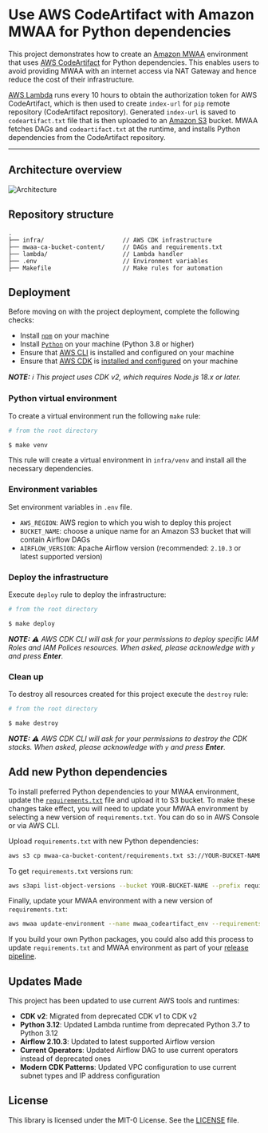 # Use AWS CodeArtifact with Amazon MWAA for Python dependencies

This project demonstrates how to create an [Amazon MWAA](https://aws.amazon.com/managed-workflows-for-apache-airflow/) environment that uses [AWS CodeArtifact](https://aws.amazon.com/codeartifact/) for Python dependencies. This enables users to avoid providing MWAA with an internet access via NAT Gateway and hence reduce the cost of their infrastructure.

[AWS Lambda](https://aws.amazon.com/lambda/) runs every 10 hours to obtain the authorization token for AWS CodeArtifact, which is then used to create `index-url` for `pip` remote repository (CodeArtifact repository). Generated `index-url` is saved to `codeartifact.txt` file that is then uploaded to an [Amazon S3](https://aws.amazon.com/s3/) bucket. MWAA fetches DAGs and `codeartifact.txt` at the runtime, and installs Python dependencies from the CodeArtifact repository.

---

## Architecture overview

![Architecture](docs/architecture.png "Architecture")


## Repository structure

```
.
├── infra/                      // AWS CDK infrastructure 
├── mwaa-ca-bucket-content/     // DAGs and requirements.txt
├── lambda/                     // Lambda handler
├── .env                        // Environment variables
├── Makefile                    // Make rules for automation
```

## Deployment

Before moving on with the project deployment, complete the following checks: 

* Install [`npm`](https://www.npmjs.com/get-npm) on your machine
* Install [`Python`](https://www.python.org/downloads/) on your machine (Python 3.8 or higher)
* Ensure that [AWS CLI](https://docs.aws.amazon.com/cli/latest/userguide/install-cliv2.html) is installed and configured on your machine
* Ensure that [AWS CDK](https://aws.amazon.com/cdk/) is [installed and configured](https://docs.aws.amazon.com/cdk/latest/guide/getting_started.html#getting_started_prerequisites) on your machine

_**NOTE:** :information_source: This project uses CDK v2, which requires Node.js 18.x or later._

### Python virtual environment

To create a virtual environment run the following `make` rule:

```sh
# from the root directory

$ make venv
```

This rule will create a virtual environment in `infra/venv` and install all the necessary dependencies. 

### Environment variables

Set environment variables in `.env` file.

* `AWS_REGION`: AWS region to which you wish to deploy this project
* `BUCKET_NAME`: choose a unique name for an Amazon S3 bucket that will contain Airflow DAGs
* `AIRFLOW_VERSION`: Apache Airflow version (recommended: `2.10.3` or latest supported version)


### Deploy the infrastructure

Execute `deploy` rule to deploy the infrastructure:

```sh
# from the root directory

$ make deploy
```

_**NOTE:** :warning: AWS CDK CLI will ask for your permissions to deploy specific *IAM Roles* and *IAM Polices* resources. When asked, please acknowledge with `y` and press **Enter**._


### Clean up 

To destroy all resources created for this project execute the `destroy` rule:

```sh
# from the root directory

$ make destroy
```

_**NOTE:** :warning: AWS CDK CLI will ask for your permissions to destroy the CDK stacks. When asked, please acknowledge with `y` and press **Enter**._

## Add new Python dependencies

To install preferred Python dependencies to your MWAA environment, update the [`requirements.txt`](mwaa-ca-bucket-content/requirements.txt) file and upload it to S3 bucket. To make these changes take effect, you will need to update your MWAA environment by selecting a new version of `requirements.txt`. You can do so in AWS Console or via AWS CLI.

Upload `requirements.txt` with new Python dependencies:

```sh
aws s3 cp mwaa-ca-bucket-content/requirements.txt s3://YOUR-BUCKET-NAME/
```

To get `requirements.txt` versions run:

```sh
aws s3api list-object-versions --bucket YOUR-BUCKET-NAME --prefix requirements.txt
```

Finally, update your MWAA environment with a new version of `requirements.txt`:

```sh
aws mwaa update-environment --name mwaa_codeartifact_env --requirements-s3-object-version OBJECT_VERSION
```

If you build your own Python packages, you could also add this process to update `requirements.txt` and MWAA environment as part of your [release pipeline](https://docs.aws.amazon.com/codeartifact/latest/ug/using-python-packages-in-codebuild.html).

## Updates Made

This project has been updated to use current AWS tools and runtimes:

- **CDK v2**: Migrated from deprecated CDK v1 to CDK v2
- **Python 3.12**: Updated Lambda runtime from deprecated Python 3.7 to Python 3.12
- **Airflow 2.10.3**: Updated to latest supported Airflow version
- **Current Operators**: Updated Airflow DAG to use current operators instead of deprecated ones
- **Modern CDK Patterns**: Updated VPC configuration to use current subnet types and IP address configuration

## License

This library is licensed under the MIT-0 License. See the [LICENSE](LICENSE) file.